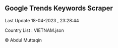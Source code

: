 

## Google Trends Keywords Scraper 
 
Last Update 18-04-2023 , 23:28:44

Country List :
VIETNAM.json



© Abdul Muttaqin 
